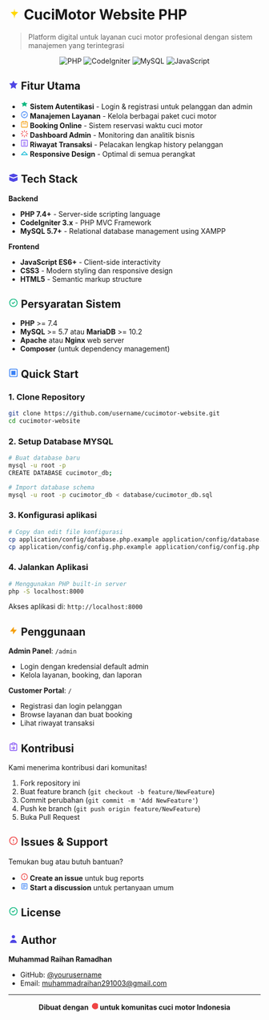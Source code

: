 # <svg width="24" height="24" viewBox="0 0 24 24" fill="none" xmlns="http://www.w3.org/2000/svg"><path d="M12 2L13.09 8.26L19.5 9L13.09 15.74L12 22L10.91 15.74L4.5 9L10.91 8.26L12 2Z" fill="#FFD700"/></svg> CuciMotor Website PHP

> Platform digital untuk layanan cuci motor profesional dengan sistem manajemen yang terintegrasi

<div align="center">

![PHP](https://img.shields.io/badge/PHP-7.4%2B-777BB4?style=for-the-badge&logo=php&logoColor=white)
![CodeIgniter](https://img.shields.io/badge/CodeIgniter-EE4623?style=for-the-badge&logo=codeigniter&logoColor=white)
![MySQL](https://img.shields.io/badge/MySQL-4479A1?style=for-the-badge&logo=mysql&logoColor=white)
![JavaScript](https://img.shields.io/badge/JavaScript-F7DF1E?style=for-the-badge&logo=javascript&logoColor=black)

</div>

## <svg width="20" height="20" viewBox="0 0 24 24" fill="none" xmlns="http://www.w3.org/2000/svg"><path d="M12 2L15.09 8.26L22 9L17 14.74L18.18 22L12 18.27L5.82 22L7 14.74L2 9L8.91 8.26L12 2Z" fill="#4F46E5"/></svg> Fitur Utama

- **<svg width="16" height="16" viewBox="0 0 24 24" fill="none" xmlns="http://www.w3.org/2000/svg"><path d="M12 1L15.09 5.74L21 6.13L17 10.5L18.18 16.37L12 13.27L5.82 16.37L7 10.5L3 6.13L8.91 5.74L12 1Z" fill="#10B981"/></svg> Sistem Autentikasi** - Login & registrasi untuk pelanggan dan admin
- **<svg width="16" height="16" viewBox="0 0 24 24" fill="none" xmlns="http://www.w3.org/2000/svg"><path d="M9 12L11 14L15 10M21 12C21 16.9706 16.9706 21 12 21C7.02944 21 3 16.9706 3 12C3 7.02944 7.02944 3 12 3C16.9706 3 21 7.02944 21 12Z" stroke="#3B82F6" stroke-width="2" stroke-linecap="round" stroke-linejoin="round"/></svg> Manajemen Layanan** - Kelola berbagai paket cuci motor
- **<svg width="16" height="16" viewBox="0 0 24 24" fill="none" xmlns="http://www.w3.org/2000/svg"><path d="M8 7V3M16 7V3M7 11H17M5 21H19C20.1046 21 21 20.1046 21 19V7C21 5.89543 20.1046 5 19 5H5C3.89543 5 3 5.89543 3 7V19C3 20.1046 3.89543 21 5 21Z" stroke="#F59E0B" stroke-width="2" stroke-linecap="round" stroke-linejoin="round"/></svg> Booking Online** - Sistem reservasi waktu cuci motor
- **<svg width="16" height="16" viewBox="0 0 24 24" fill="none" xmlns="http://www.w3.org/2000/svg"><path d="M12 2V6M12 18V22M4.93 4.93L7.76 7.76M16.24 16.24L19.07 19.07M2 12H6M18 12H22M4.93 19.07L7.76 16.24M16.24 7.76L19.07 4.93" stroke="#EF4444" stroke-width="2" stroke-linecap="round" stroke-linejoin="round"/></svg> Dashboard Admin** - Monitoring dan analitik bisnis
- **<svg width="16" height="16" viewBox="0 0 24 24" fill="none" xmlns="http://www.w3.org/2000/svg"><path d="M9 17H15M9 13H15M9 9H15M4 21H20C20.5523 21 21 20.5523 21 20V4C21 3.44772 20.5523 3 20 3H4C3.44772 3 3 3.44772 3 4V20C3 20.5523 3.44772 21 4 21Z" stroke="#8B5CF6" stroke-width="2" stroke-linecap="round" stroke-linejoin="round"/></svg> Riwayat Transaksi** - Pelacakan lengkap history pelanggan
- **<svg width="16" height="16" viewBox="0 0 24 24" fill="none" xmlns="http://www.w3.org/2000/svg"><path d="M12 18H21L12 9L3 18H12Z" stroke="#06B6D4" stroke-width="2" stroke-linecap="round" stroke-linejoin="round"/></svg> Responsive Design** - Optimal di semua perangkat

## <svg width="20" height="20" viewBox="0 0 24 24" fill="none" xmlns="http://www.w3.org/2000/svg"><path d="M12.14 2.04C12.05 2.01 11.95 2.01 11.86 2.04L2.86 5.54C2.36 5.72 2 6.21 2 6.75C2 7.29 2.36 7.78 2.86 7.96L11.86 11.46C11.95 11.49 12.05 11.49 12.14 11.46L21.14 7.96C21.64 7.78 22 7.29 22 6.75C22 6.21 21.64 5.72 21.14 5.54L12.14 2.04Z" fill="#4F46E5"/><path d="M2 10.25V17.25C2 17.79 2.36 18.28 2.86 18.46L11.86 21.96C11.95 21.99 12.05 21.99 12.14 21.96L21.14 18.46C21.64 18.28 22 17.79 22 17.25V10.25L12.14 13.96C12.05 13.99 11.95 13.99 11.86 13.96L2 10.25Z" fill="#4F46E5"/></svg> Tech Stack

**Backend**
- **PHP 7.4+** - Server-side scripting language
- **CodeIgniter 3.x** - PHP MVC Framework
- **MySQL 5.7+** - Relational database management using XAMPP

**Frontend**  
- **JavaScript ES6+** - Client-side interactivity
- **CSS3** - Modern styling dan responsive design
- **HTML5** - Semantic markup structure

## <svg width="20" height="20" viewBox="0 0 24 24" fill="none" xmlns="http://www.w3.org/2000/svg"><path d="M9 12L11 14L15 10M21 12C21 16.9706 16.9706 21 12 21C7.02944 21 3 16.9706 3 12C3 7.02944 7.02944 3 12 3C16.9706 3 21 7.02944 21 12Z" stroke="#10B981" stroke-width="2" stroke-linecap="round" stroke-linejoin="round"/></svg> Persyaratan Sistem

- **PHP** >= 7.4
- **MySQL** >= 5.7 atau **MariaDB** >= 10.2  
- **Apache** atau **Nginx** web server
- **Composer** (untuk dependency management)

## <svg width="20" height="20" viewBox="0 0 24 24" fill="none" xmlns="http://www.w3.org/2000/svg"><path d="M7 7H17V17H7V7Z" fill="#3B82F6"/><path d="M3 5C3 3.89543 3.89543 3 5 3H19C20.1046 3 21 3.89543 21 5V19C21 20.1046 20.1046 21 19 21H5C3.89543 21 3 20.1046 3 19V5Z" stroke="#3B82F6" stroke-width="2"/></svg> Quick Start

### 1. Clone Repository
```bash
git clone https://github.com/username/cucimotor-website.git
cd cucimotor-website
```

### 2. Setup Database MYSQL
```bash
# Buat database baru
mysql -u root -p
CREATE DATABASE cucimotor_db;

# Import database schema
mysql -u root -p cucimotor_db < database/cucimotor_db.sql
```

### 3. Konfigurasi aplikasi
```bash
# Copy dan edit file konfigurasi
cp application/config/database.php.example application/config/database.php
cp application/config/config.php.example application/config/config.php
```

### 4. Jalankan Aplikasi
```bash
# Menggunakan PHP built-in server
php -S localhost:8000
```

Akses aplikasi di: `http://localhost:8000`

## <svg width="20" height="20" viewBox="0 0 24 24" fill="none" xmlns="http://www.w3.org/2000/svg"><path d="M13 10V3L4 14H11L11 21L20 10H13Z" fill="#F59E0B"/></svg> Penggunaan

**Admin Panel**: `/admin`
- Login dengan kredensial default admin
- Kelola layanan, booking, dan laporan

**Customer Portal**: `/`  
- Registrasi dan login pelanggan
- Browse layanan dan buat booking
- Lihat riwayat transaksi

## <svg width="20" height="20" viewBox="0 0 24 24" fill="none" xmlns="http://www.w3.org/2000/svg"><path d="M16 4H18C19.1046 4 20 4.89543 20 6V18C20 19.1046 19.1046 20 18 20H6C4.89543 20 4 19.1046 4 18V6C4 4.89543 4.89543 4 6 4H8M16 4C16 5.10457 15.1046 6 14 6H10C8.89543 6 8 5.10457 8 4M16 4C16 2.89543 15.1046 2 14 2H10C8.89543 2 10 2.89543 8 4M12 11L15 14L12 17M12 14H8" stroke="#8B5CF6" stroke-width="2" stroke-linecap="round" stroke-linejoin="round"/></svg> Kontribusi

Kami menerima kontribusi dari komunitas! 

1. Fork repository ini
2. Buat feature branch (`git checkout -b feature/NewFeature`)
3. Commit perubahan (`git commit -m 'Add NewFeature'`)  
4. Push ke branch (`git push origin feature/NewFeature`)
5. Buka Pull Request

## <svg width="20" height="20" viewBox="0 0 24 24" fill="none" xmlns="http://www.w3.org/2000/svg"><path d="M12 9V13M12 17H12.01M21 12C21 16.9706 16.9706 21 12 21C7.02944 21 3 16.9706 3 12C3 7.02944 7.02944 3 12 3C16.9706 3 21 7.02944 21 12Z" stroke="#EF4444" stroke-width="2" stroke-linecap="round" stroke-linejoin="round"/></svg> Issues & Support

Temukan bug atau butuh bantuan? 
- **<svg width="16" height="16" viewBox="0 0 24 24" fill="none" xmlns="http://www.w3.org/2000/svg"><path d="M12 9V13M12 17H12.01M21 12C21 16.9706 16.9706 21 12 21C7.02944 21 3 16.9706 3 12C3 7.02944 7.02944 3 12 3C16.9706 3 21 7.02944 21 12Z" stroke="#EF4444" stroke-width="2" stroke-linecap="round" stroke-linejoin="round"/></svg> Create an issue** untuk bug reports
- **<svg width="16" height="16" viewBox="0 0 24 24" fill="none" xmlns="http://www.w3.org/2000/svg"><path d="M8 12H16M8 8H16M8 16H12M6 20H18C19.1046 20 20 19.1046 20 18V6C20 4.89543 19.1046 4 18 4H6C4.89543 4 4 4.89543 4 6V18C4 19.1046 4.89543 20 6 20Z" stroke="#3B82F6" stroke-width="2" stroke-linecap="round" stroke-linejoin="round"/></svg> Start a discussion** untuk pertanyaan umum

## <svg width="20" height="20" viewBox="0 0 24 24" fill="none" xmlns="http://www.w3.org/2000/svg"><path d="M9 12L11 14L15 10M21 12C21 16.9706 16.9706 21 12 21C7.02944 21 3 16.9706 3 12C3 7.02944 7.02944 3 12 3C16.9706 3 21 7.02944 21 12Z" stroke="#10B981" stroke-width="2" stroke-linecap="round" stroke-linejoin="round"/></svg> License



## <svg width="20" height="20" viewBox="0 0 24 24" fill="none" xmlns="http://www.w3.org/2000/svg"><path d="M16 7C16 9.20914 14.2091 11 12 11C9.79086 11 8 9.20914 8 7C8 4.79086 9.79086 3 12 3C14.2091 3 16 4.79086 16 7ZM12 14C16.4183 14 20 17.5817 20 22H4C4 17.5817 7.58172 14 12 14Z" fill="#4F46E5"/></svg> Author

**Muhammad Raihan Ramadhan**
- GitHub: [@yourusername](https://github.com/raihanrama)
- Email: muhammadraihan291003@gmail.com

---

<div align="center">

**Dibuat dengan <svg width="16" height="16" viewBox="0 0 24 24" fill="none" xmlns="http://www.w3.org/2000/svg"><path d="M20.84 4.61C19.32 3.74 17.61 3.24 15.84 3.24C14.07 3.24 12.36 3.74 10.84 4.61C9.32 5.48 8.05 6.68 7.17 8.09C6.29 9.5 5.84 11.08 5.84 12.69C5.84 14.3 6.29 15.88 7.17 17.29C8.05 18.7 9.32 19.9 10.84 20.77C12.36 21.64 14.07 22.14 15.84 22.14C17.61 22.14 19.32 21.64 20.84 20.77C22.36 19.9 23.63 18.7 24.51 17.29C25.39 15.88 25.84 14.3 25.84 12.69C25.84 11.08 25.39 9.5 24.51 8.09C23.63 6.68 22.36 5.48 20.84 4.61Z" fill="#EF4444"/></svg> untuk komunitas cuci motor Indonesia**

</div>
